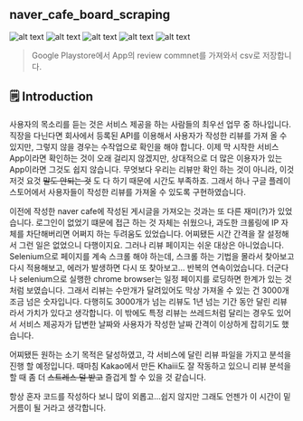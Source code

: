 naver_cafe_board_scraping
---------------------
![alt text](https://img.shields.io/badge/Python-3.7-red.svg)
![alt text](https://img.shields.io/badge/selenium-Chrome%20driver-brightgreen.svg)
![alt text](https://img.shields.io/badge/googleplaystore-Appreview-yellowgreen.svg)
![alt text](https://img.shields.io/badge/results-csv-blue.svg)
![alt text](https://img.shields.io/badge/data-web-orange.svg)


> Google Playstore에서 App의 review commnet를 가져와서 csv로 저장합니다.

:spiral_notepad: Introduction
----------------------------

사용자의 목소리를 듣는 것은 서비스 제공을 하는 사람들의 최우선 업무 중 하나입니다. 직장을 다닌다면 회사에서 등록된 API를 이용해서
사용자가 작성한 리뷰를 가져 올 수 있지만, 그렇지 않을 경우는 수작업으로 확인을 해야 합니다. 
이제 막 시작한 서비스 App이라면 확인하는 것이 오래 걸리지 않겠지만, 상대적으로 더 많은 이용자가 있는 App이라면 그것도 쉽지 않습니다. 
무엇보다 우리는 리뷰만 확인 하는 것이 아니라, 이것 저것 요것 ~~말도 안되는 것~~ 도 다 하기 때문에 시간도 부족하죠. 
그래서 하나 구글 플레이 스토어에서 사용자들이 작성한 리뷰를 가져올 수 있도록 구현하였습니다.

이전에 작성한 naver cafe에 작성된 게시글을 가져오는 것과는 또 다른 재미(?)가 있었습니다. 
로그인이 없었기 떄문에 접근 하는 것 자체는 쉬웠으나, 과도한 크롤링에 IP 자체를 차단해버리면 어쩌지 하는 두려움도 있었습니다. 
어찌됐든 시간 간격을 잘 설정해서 그런 일은 없었으니 다행이지요.
그러나 리뷰 페이지는 쉬운 대상은 아니었습니다. Selenium으로 페이지를 계속 스크롤 해야 하는데, 스크롤 하는 기법을 몰라서 찾아보고
다시 적용해보고, 에러가 발생하면 다시 또 찾아보고... 반복의 연속이었습니다.
더군다나 selenium으로 실행한 chrome browser는 일정 페이지를 로딩하면 한계가 있는 것 처럼 보였습니다. 
그래서 리뷰는 수만개가 달려있어도 막상 가져올 수 있는 건 3000개 조금 넘은 숫자입니다. 
다행히도 3000개가 넘는 리뷰도 1년 넘는 기간 동안 달린 리뷰라서 가치가 있다고 생각합니다.
이 밖에도 특정 리뷰는 쓰레드처럼 달리는 경우도 있어서 서비스 제공자가 답변한 날짜와 사용자가 작성한 날짜 간격이 이상하게 잡히기도 했습니다.

어찌됐든 원하는 소기 목적은 달성하였고, 각 서비스에 달린 리뷰 파일을 가지고 분석을 진행 할 예정입니다. 때마침 Kakao에서 만든 Khaiii도 잘 작동하고 있으니
리뷰 분석을 할 때 좀 더 ~~스트레스 덜 받고~~ 즐겁게 할 수 있을 것 같습니다.

항상 혼자 코드를 작성하다 보니 많이 외롭고...쉽지 않지만 그래도 언젠가 이 시간이 밑거름이 될 거라고 생각합니다.